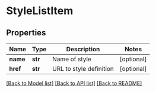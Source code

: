 # StyleListItem

## Properties
Name | Type | Description | Notes
------------ | ------------- | ------------- | -------------
**name** | **str** | Name of style | [optional] 
**href** | **str** | URL to style definition | [optional] 

[[Back to Model list]](../README.md#documentation-for-models) [[Back to API list]](../README.md#documentation-for-api-endpoints) [[Back to README]](../README.md)


